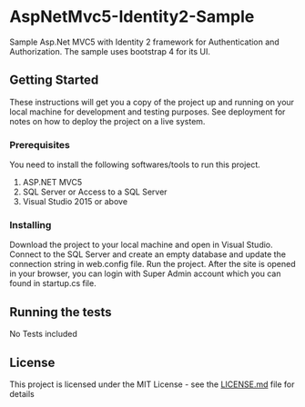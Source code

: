 # AspNetMvc5-Identity2-Sample

Sample Asp.Net MVC5 with Identity 2 framework for Authentication and Authorization. The sample uses bootstrap 4 for its UI.

## Getting Started

These instructions will get you a copy of the project up and running on your local machine for development and testing purposes. See deployment for notes on how to deploy the project on a live system.

### Prerequisites

You need to install the following softwares/tools to run this project.
1. ASP.NET MVC5
2. SQL Server or Access to a SQL Server
3. Visual Studio 2015 or above

### Installing
Download the project to your local machine and open in Visual Studio.
Connect to the SQL Server and create an empty database and update the connection string in web.config file. 
Run the project.
After the site is opened in your browser, you can login with Super Admin account which you can found in startup.cs file.

## Running the tests

No Tests included

## License

This project is licensed under the MIT License - see the [LICENSE.md](LICENSE.md) file for details
